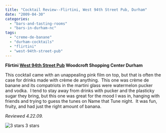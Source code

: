 ```yaml
---
title: "Cocktail Review--Flirtini, West 94th Street Pub, Durham"
date: "2009-04-30"
categories:
  - "bars-and-tasting-rooms"
  - "bars-in-durham-nc"
tags:
  - "creme-de-banane"
  - "durham-cocktails"
  - "flirtini"
  - "west-94th-street-pub"
---
```


**Flirtini [West 94th Street Pub](http://west94stpub.com/) Woodcroft Shopping Center Durham**

This cocktail came with an unappealing pink film on top, but that is often the case for drinks made with crème de anything.  This one was crème de banane and its compatriots in the martini glass were watermelon pucker and vodka.  I tend to stay away from drinks with pucker and the plasticky sugar they bring, but this one was great for the mood I was in, hanging with friends and trying to guess the tunes on Name that Tune night.  It was fun, fruity, and had just the right amount of banana.

_Reviewed 4.22.09._




<div class="caption">

![3 stars](http://s3.amazonaws.com/thegourmez-wpmedia/2009/02/rating_avocado1.gif "rating_avocado1") 3 stars</div>

